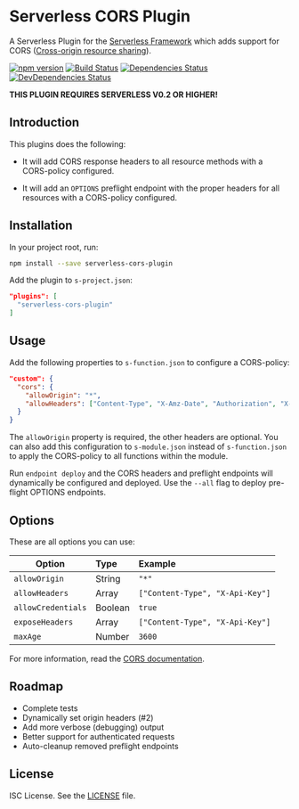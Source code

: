 # Serverless CORS Plugin

A Serverless Plugin for the [Serverless Framework](http://www.serverless.com) which
adds support for CORS ([Cross-origin resource sharing](https://en.wikipedia.org/wiki/Cross-origin_resource_sharing)).

[![npm version](https://badge.fury.io/js/serverless-cors-plugin.svg)](https://badge.fury.io/js/serverless-cors-plugin)
[![Build Status](https://travis-ci.org/joostfarla/serverless-cors-plugin.svg?branch=develop)](https://travis-ci.org/joostfarla/serverless-cors-plugin)
[![Dependencies Status](https://david-dm.org/joostfarla/serverless-cors-plugin.svg)](https://david-dm.org/joostfarla/serverless-cors-plugin)
[![DevDependencies Status](https://david-dm.org/joostfarla/serverless-cors-plugin/dev-status.svg)](https://david-dm.org/joostfarla/serverless-cors-plugin#info=devDependencies)

**THIS PLUGIN REQUIRES SERVERLESS V0.2 OR HIGHER!**

## Introduction

This plugins does the following:

* It will add CORS response headers to all resource methods with a CORS-policy
  configured.

* It will add an `OPTIONS` preflight endpoint with the proper headers for all
  resources with a CORS-policy configured.

## Installation

In your project root, run:

```bash
npm install --save serverless-cors-plugin
```

Add the plugin to `s-project.json`:

```json
"plugins": [
  "serverless-cors-plugin"
]
```

## Usage

Add the following properties to `s-function.json` to configure a CORS-policy:

```json
"custom": {
  "cors": {
    "allowOrigin": "*",
    "allowHeaders": ["Content-Type", "X-Amz-Date", "Authorization", "X-Api-Key"]
  }
}
```

The `allowOrigin` property is required, the other headers are optional. You can also add this
configuration to `s-module.json` instead of `s-function.json` to apply the CORS-policy
to all functions within the module.

Run `endpoint deploy` and the CORS headers and preflight endpoints will dynamically
be configured and deployed. Use the `--all` flag to deploy pre-flight OPTIONS endpoints.

## Options

These are all options you can use:

Option | Type | Example
---|:---|:---
`allowOrigin` | String | `"*"`
`allowHeaders` | Array | `["Content-Type", "X-Api-Key"]`
`allowCredentials` | Boolean | `true`
`exposeHeaders` | Array | `["Content-Type", "X-Api-Key"]`
`maxAge` | Number | `3600`

For more information, read the [CORS documentation](https://developer.mozilla.org/en-US/docs/Web/HTTP/Access_control_CORS).

## Roadmap

* Complete tests
* Dynamically set origin headers (#2)
* Add more verbose (debugging) output
* Better support for authenticated requests
* Auto-cleanup removed preflight endpoints

## License

ISC License. See the [LICENSE](LICENSE) file.
